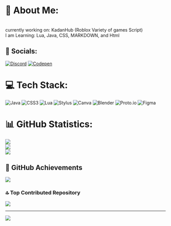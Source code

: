 # 🔸 About Me:
<br>currently working on: KadanHub (Roblox Variety of games Script)<br>I am Learning: Lua, Java, CSS, MARKDOWN, and Html


## 🔹 Socials:
[![Discord](https://img.shields.io/badge/Discord-%237289DA.svg?logo=discord&logoColor=white)](https://discord.gg/https://discord.io/KadanGitSupport) [![Codepen](https://img.shields.io/badge/Codepen-000000?style=for-the-badge&logo=codepen&logoColor=white)](https://codepen.io/@kaden-monsour-kadan) 

# 💻 Tech Stack:
![Java](https://img.shields.io/badge/java-%23ED8B00.svg?style=for-the-badge&logo=java&logoColor=white) ![CSS3](https://img.shields.io/badge/css3-%231572B6.svg?style=for-the-badge&logo=css3&logoColor=white) ![Lua](https://img.shields.io/badge/lua-%232C2D72.svg?style=for-the-badge&logo=lua&logoColor=white) ![Stylus](https://img.shields.io/badge/stylus-%23ff6347.svg?style=for-the-badge&logo=stylus&logoColor=white) ![Canva](https://img.shields.io/badge/Canva-%2300C4CC.svg?style=for-the-badge&logo=Canva&logoColor=white) ![Blender](https://img.shields.io/badge/blender-%23F5792A.svg?style=for-the-badge&logo=blender&logoColor=white) ![Proto.io](https://img.shields.io/badge/Proto.io-161637?style=for-the-badge&logo=proto.io&logoColor=00e5ff) 	![Figma](https://img.shields.io/badge/figma-%23F24E1E.svg?style=for-the-badge&logo=figma&logoColor=white)
# 📊 GitHub Statistics:
![](https://github-readme-stats.vercel.app/api?username=KadenWare&theme=light&hide_border=false&include_all_commits=false&count_private=false)<br/>
![](https://github-readme-streak-stats.herokuapp.com/?user=KadenWare&theme=light&hide_border=false)<br/>
![](https://github-readme-stats.vercel.app/api/top-langs/?username=KadenWare&theme=light&hide_border=false&include_all_commits=false&count_private=false&layout=compact)

## 💎 GitHub Achievements
![](https://github-profile-trophy.vercel.app/?username=KadenWare&theme=discord&no-frame=false&no-bg=true&margin-w=4)

### 🔝 Top Contributed Repository
![](https://github-contributor-stats.vercel.app/api?username=KadenWare&limit=5&theme=light&combine_all_yearly_contributions=true)

---
[![](https://visitcount.itsvg.in/api?id=KadenWare&icon=1&color=0)](https://visitcount.itsvg.in)

<!-- Proudly created with GPRM ( https://gprm.itsvg.in ) -->
